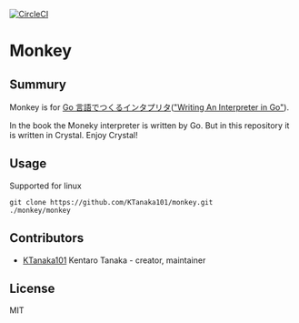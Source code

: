 [![CircleCI](https://circleci.com/gh/KTanaka101/monkey/tree/master.svg?style=shield&circle-token=8f580ec1c7b5a310bcc770d6891142099e40a674)](https://circleci.com/gh/KTanaka101/monkey/tree/master)

# Monkey

## Summury

Monkey is for [Go 言語でつくるインタプリタ](https://www.oreilly.co.jp/books/9784873118222/)(["Writing An Interpreter in Go"](https://interpreterbook.com/)).

In the book the Moneky interpreter is written by Go.
But in this repository it is written in Crystal.
Enjoy Crystal!

## Usage

Supported for linux

```
git clone https://github.com/KTanaka101/monkey.git
./monkey/monkey
```

## Contributors

- [KTanaka101](https://github.com/KTanaka101) Kentaro Tanaka - creator, maintainer

## License

MIT
